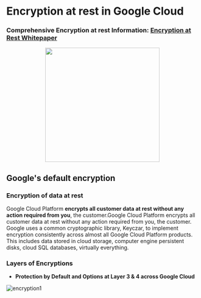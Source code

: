 # Encryption at rest in Google Cloud

### Comprehensive Encryption at rest Information: [Encryption at Rest Whitepaper][]

<a href="https://www.youtube.com/watch?v=Svz2KHE1mdM&autoplay=1"><p align = "center"><img src="./images/video-at-rest.png" width="300"></a>

## **Google's default encryption**

### **Encryption of data at rest**
Google Cloud Platform **encrypts all customer data at rest without any action required from you**, the customer.Google Cloud Platform encrypts all customer data at rest without any action required from you, the customer.   Google uses a common cryptographic library, Keyczar, to implement encryption consistently across almost all Google Cloud Platform products.  This includes data stored in cloud storage, computer engine persistent disks, cloud SQL databases, virtually everything.

### **Layers of Encryptions**


- **Protection by Default and Options at Layer 3 & 4 across Google Cloud**

![encryption1](/images/encryption-by-default-1.svg)



[Encryption at Rest Whitepaper]: https://cloud.google.com/security/encryption-at-rest/default-encryption